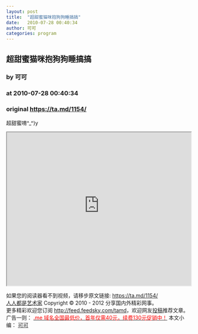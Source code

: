 ```yaml
---
layout: post
title:  "超甜蜜猫咪抱狗狗睡搞搞"
date:   2010-07-28 00:40:34
author: 可可
categories: program
---
```


## 超甜蜜猫咪抱狗狗睡搞搞
### by 可可
### at 2010-07-28 00:40:34
### original <https://ta.md/1154/>

<p>超甜蜜唷^_^)y</p><p><iframe src="http://reader.googleusercontent.com/reader/embediframe?src=http://player.youku.com/player.php/sid/XMTY0NTUzOTAw/v.swf&amp;width=500&amp;height=416" width="500" height="416"></iframe></p><p>如果您的阅读器看不到视频，请移步原文链接: <a href="https://ta.md/1154/">https://ta.md/1154/</a> <br> <a href="http://ta.md/">人人都是艺术家</a> Copyright ©   2010 - 2012 分享国内外精彩网事。<br> 更多精彩欢迎您订阅 <a href="http://feed.feedsky.com/tamd">http://feed.feedsky.com/tamd</a>，欢迎网友<a href="http://ta.md/delivery/">投稿</a>推荐文章。<br> 广告一则： <a href="http://zi.mu/domain"><font color="red">.me 域名全国最低价，首年仅需40元，续费130元促销中！</font></a> 本文小编： <a href="http://zkaip.com/">可可</a></p>
